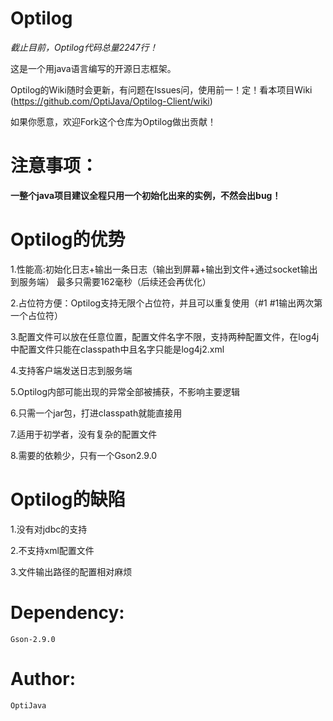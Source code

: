 # Optilog
_截止目前，Optilog代码总量2247行！_

这是一个用java语言编写的开源日志框架。

Optilog的Wiki随时会更新，有问题在Issues问，使用前一！定！看本项目Wiki (https://github.com/OptiJava/Optilog-Client/wiki) 

如果你愿意，欢迎Fork这个仓库为Optilog做出贡献！

# 注意事项：
**一整个java项目建议全程只用一个初始化出来的实例，不然会出bug！**

# Optilog的优势
1.性能高:初始化日志+输出一条日志（输出到屏幕+输出到文件+通过socket输出到服务端） 最多只需要162毫秒（后续还会再优化）

2.占位符方便：Optilog支持无限个占位符，并且可以重复使用（#1 #1输出两次第一个占位符）

3.配置文件可以放在任意位置，配置文件名字不限，支持两种配置文件，在log4j中配置文件只能在classpath中且名字只能是log4j2.xml

4.支持客户端发送日志到服务端

5.Optilog内部可能出现的异常全部被捕获，不影响主要逻辑

6.只需一个jar包，打进classpath就能直接用

7.适用于初学者，没有复杂的配置文件

8.需要的依赖少，只有一个Gson2.9.0

# Optilog的缺陷
1.没有对jdbc的支持

2.不支持xml配置文件

3.文件输出路径的配置相对麻烦

# Dependency:
`Gson-2.9.0`

# Author:
`OptiJava`

